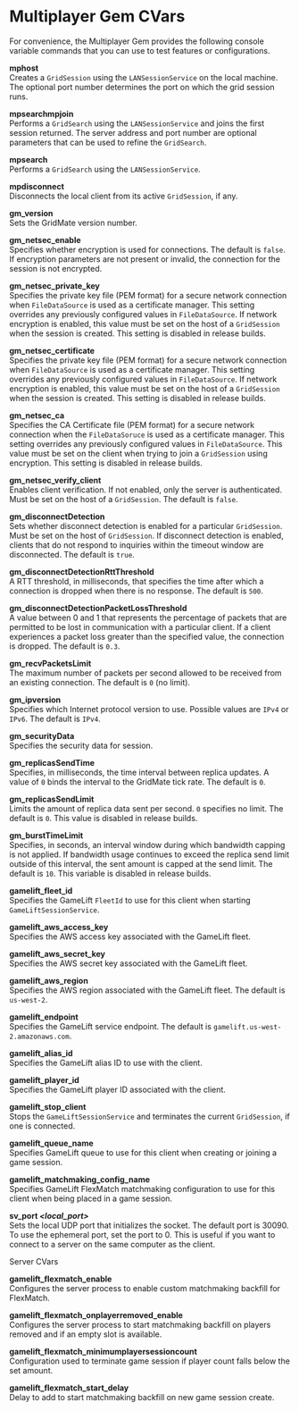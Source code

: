 # Multiplayer Gem CVars<a name="gems-system-gem-multiplayer-cvars"></a>

For convenience, the Multiplayer Gem provides the following console variable commands that you can use to test features or configurations\.

**mphost <port number>**  
Creates a `GridSession` using the `LANSessionService` on the local machine\. The optional port number determines the port on which the grid session runs\.

**mpsearchmpjoin <server address> <port number>**  
Performs a `GridSearch` using the `LANSessionService` and joins the first session returned\. The server address and port number are optional parameters that can be used to refine the `GridSearch`\.

**mpsearch**  
Performs a `GridSearch` using the `LANSessionService`\.

**mpdisconnect**  
Disconnects the local client from its active `GridSession`, if any\.

**gm\_version**  
Sets the GridMate version number\.

**gm\_netsec\_enable**  
Specifies whether encryption is used for connections\. The default is `false`\.  
If encryption parameters are not present or invalid, the connection for the session is not encrypted\.

**gm\_netsec\_private\_key**  
Specifies the private key file \(PEM format\) for a secure network connection when `FileDataSource` is used as a certificate manager\. This setting overrides any previously configured values in `FileDataSource`\. If network encryption is enabled, this value must be set on the host of a `GridSession` when the session is created\. This setting is disabled in release builds\.

**gm\_netsec\_certificate**  
Specifies the private key file \(PEM format\) for a secure network connection when `FileDataSource` is used as a certificate manager\. This setting overrides any previously configured values in `FileDataSource`\. If network encryption is enabled, this value must be set on the host of a `GridSession` when the session is created\. This setting is disabled in release builds\.

**gm\_netsec\_ca**  
Specifies the CA Certificate file \(PEM format\) for a secure network connection when the `FileDataSoruce` is used as a certificate manager\. This setting overrides any previously configured values in `FileDataSource`\. This value must be set on the client when trying to join a `GridSession` using encryption\. This setting is disabled in release builds\.

**gm\_netsec\_verify\_client**  
Enables client verification\. If not enabled, only the server is authenticated\. Must be set on the host of a `GridSession`\. The default is `false`\.

**gm\_disconnectDetection**  
Sets whether disconnect detection is enabled for a particular `GridSession`\. Must be set on the host of `GridSession`\. If disconnect detection is enabled, clients that do not respond to inquiries within the timeout window are disconnected\. The default is `true`\.

**gm\_disconnectDetectionRttThreshold**  
A RTT threshold, in milliseconds, that specifies the time after which a connection is dropped when there is no response\. The default is `500`\.

**gm\_disconnectDetectionPacketLossThreshold**  
A value between 0 and 1 that represents the percentage of packets that are permitted to be lost in communication with a particular client\. If a client experiences a packet loss greater than the specified value, the connection is dropped\. The default is `0.3`\.

**gm\_recvPacketsLimit**  
The maximum number of packets per second allowed to be received from an existing connection\. The default is `0` \(no limit\)\.

**gm\_ipversion**  
Specifies which Internet protocol version to use\. Possible values are `IPv4` or `IPv6`\. The default is `IPv4`\.

**gm\_securityData**  
Specifies the security data for session\. 

**gm\_replicasSendTime**  
Specifies, in milliseconds, the time interval between replica updates\. A value of `0` binds the interval to the GridMate tick rate\. The default is `0`\.

**gm\_replicasSendLimit**  
Limits the amount of replica data sent per second\. `0` specifies no limit\. The default is `0`\. This value is disabled in release builds\.

**gm\_burstTimeLimit**  
Specifies, in seconds, an interval window during which bandwidth capping is not applied\. If bandwidth usage continues to exceed the replica send limit outside of this interval, the sent amount is capped at the send limit\. The default is `10`\. This variable is disabled in release builds\.

**gamelift\_fleet\_id**  
Specifies the GameLift `FleetId` to use for this client when starting `GameLiftSessionService`\.

**gamelift\_aws\_access\_key**  
Specifies the AWS access key associated with the GameLift fleet\.

**gamelift\_aws\_secret\_key**  
Specifies the AWS secret key associated with the GameLift fleet\.

**gamelift\_aws\_region**  
Specifies the AWS region associated with the GameLift fleet\. The default is `us-west-2`\.

**gamelift\_endpoint**  
Specifies the GameLift service endpoint\. The default is `gamelift.us-west-2.amazonaws.com`\.

**gamelift\_alias\_id**  
Specifies the GameLift alias ID to use with the client\.

**gamelift\_player\_id**  
Specifies the GameLift player ID associated with the client\.

**gamelift\_stop\_client**  
Stops the `GameLiftSessionService` and terminates the current `GridSession`, if one is connected\.

**gamelift\_queue\_name**  
Specifies GameLift queue to use for this client when creating or joining a game session\.

**gamelift\_matchmaking\_config\_name**  
Specifies GameLift FlexMatch matchmaking configuration to use for this client when being placed in a game session\.

**sv\_port *<local\_port>***  
Sets the local UDP port that initializes the socket\. The default port is 30090\. To use the ephemeral port, set the port to 0\. This is useful if you want to connect to a server on the same computer as the client\.

Server CVars

**gamelift\_flexmatch\_enable**  
Configures the server process to enable custom matchmaking backfill for FlexMatch\.

**gamelift\_flexmatch\_onplayerremoved\_enable**  
Configures the server process to start matchmaking backfill on players removed and if an empty slot is available\.

**gamelift\_flexmatch\_minimumplayersessioncount**  
Configuration used to terminate game session if player count falls below the set amount\.

**gamelift\_flexmatch\_start\_delay**  
Delay to add to start matchmaking backfill on new game session create\.